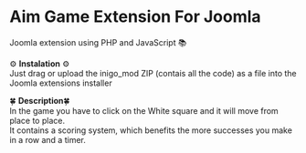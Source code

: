 # Aim Game Extension For Joomla
Joomla extension using PHP and JavaScript 📚

⚙️ **Instalation** ⚙️<br>
Just drag or upload the inigo_mod ZIP (contais all the code) as a file into the Joomla extensions installer

🍀 **Description**🍀<br>
In the game you have to click on the White square and it will move from place to place.  
It contains a scoring system, which benefits the more successes you make in a row and a timer.
